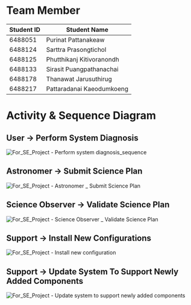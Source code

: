 # Team Member
| Student ID | Student Name              |
|------------|---------------------------|
| 6488051    | Purinat Pattanakeaw       |
| 6488124    | Sarttra Prasongtichol     |
| 6488125    | Phutthikanj Kitivoranondh |
| 6488133    | Sirasit Puangpathanachai  |
| 6488178    | Thanawat Jarusuthirug     |
| 6488217    | Pattaradanai Kaeodumkoeng |

# Activity & Sequence Diagram

## User -> Perform System Diagnosis


![For_SE_Project - Perform system diagnosis_sequence](https://github.com/ICT-Mahidol/Gemini-2023/assets/141797438/d83cb400-00f8-47ef-b50c-3fd6ee464c8e)


## Astronomer -> Submit Science Plan


![For_SE_Project - Astronomer _ Submit Science Plan](https://github.com/ICT-Mahidol/Gemini-2023/assets/122808660/28b9a312-b805-496f-8656-6e589a73e37b)

## Science Observer -> Validate Science Plan

![For_SE_Project - Science Observer _ Validate Science Plan](https://github.com/ICT-Mahidol/Gemini-2023/assets/122808660/79a7d48d-2494-4373-b339-a999ee8e21cd)

## Support -> Install New Configurations

![For_SE_Project - Install new configuration](https://github.com/ICT-Mahidol/Gemini-2023/assets/122808660/d4dfe63e-e57a-4394-a519-e61727b6aa81)

## Support -> Update System To Support Newly Added Components

![For_SE_Project - Update system to support newly added components](https://github.com/ICT-Mahidol/Gemini-2023/assets/122808660/397e4d68-b1a7-4027-9610-93f1c013db23)
